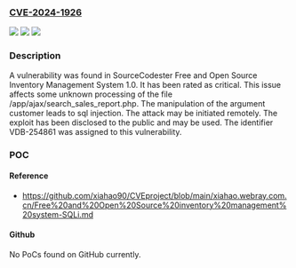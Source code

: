### [CVE-2024-1926](https://cve.mitre.org/cgi-bin/cvename.cgi?name=CVE-2024-1926)
![](https://img.shields.io/static/v1?label=Product&message=Free%20and%20Open%20Source%20Inventory%20Management%20System&color=blue)
![](https://img.shields.io/static/v1?label=Version&message=%3D%201.0%20&color=brighgreen)
![](https://img.shields.io/static/v1?label=Vulnerability&message=CWE-89%20SQL%20Injection&color=brighgreen)

### Description

A vulnerability was found in SourceCodester Free and Open Source Inventory Management System 1.0. It has been rated as critical. This issue affects some unknown processing of the file /app/ajax/search_sales_report.php. The manipulation of the argument customer leads to sql injection. The attack may be initiated remotely. The exploit has been disclosed to the public and may be used. The identifier VDB-254861 was assigned to this vulnerability.

### POC

#### Reference
- https://github.com/xiahao90/CVEproject/blob/main/xiahao.webray.com.cn/Free%20and%20Open%20Source%20inventory%20management%20system-SQLi.md

#### Github
No PoCs found on GitHub currently.

